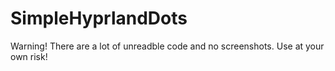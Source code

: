 # SimpleHyprlandDots
Warning! There are a lot of unreadble code and no screenshots.
Use at your own risk!
